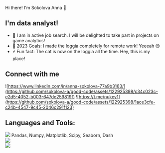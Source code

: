 Hi there! I'm Sokolova Anna 👋

## I'm data analyst! ##

* 🔭 I am in active job search. I will be delighted to take part in projects on game analytics!
* 🥅 2023 Goals: I made the loggia completely for remote work! Yeeeah 😊
* ⚡ Fun fact: The cat is now on the loggia all the time. Hey, this is my place!

## Connect with me ##
![https://www.linkedin.com/in/anna-sokolova-77a9b3163/](https://github.com/sokolova-a/good-code/assets/122925398/c34c023c-e2d5-4052-b003-647de259819f)
![https://t.me/nukey1](https://github.com/sokolova-a/good-code/assets/122925398/1ace3cfe-c24b-4547-9c45-2046c291f123)

## Languages and Tools: ##
![](https://github.com/sokolova-a/good-code/assets/122925398/7b0ecea8-6f2e-4fef-aa4a-4ad4f4d26502)  Pandas, Numpy, Matplotlib, Scipy, Seaborn, Dash\
![](https://github.com/sokolova-a/good-code/assets/122925398/ca9549fe-3fe9-412d-9392-73366c117354) \
![](https://github.com/sokolova-a/sokolova-a/assets/122925398/5900ce3c-41cf-441e-b8ce-2d77e0991bf4)








